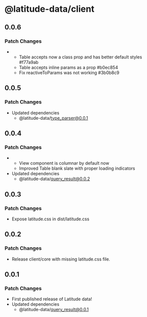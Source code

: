 # @latitude-data/client

## 0.0.6

### Patch Changes

- - Table accepts now a class prop and has better default styles #f77a9ab
  - Table accepts inline params as a prop #b0ec854
  - Fix reactiveToParams was not working #3b0b8c9

## 0.0.5

### Patch Changes

- Updated dependencies
  - @latitude-data/type_parser@0.0.1

## 0.0.4

### Patch Changes

- - View component is columnar by default now
  - Improved Table blank slate with proper loading indicators
- Updated dependencies
  - @latitude-data/query_result@0.0.2

## 0.0.3

### Patch Changes

- Expose latitude.css in dist/latitude.css

## 0.0.2

### Patch Changes

- Release client/core with missing latitude.css file.

## 0.0.1

### Patch Changes

- First published release of Latitude data!
- Updated dependencies
  - @latitude-data/query_result@0.0.1
